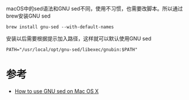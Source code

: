 macOS中的sed语法和GNU sed不同，使用不习惯，也需要改脚本。所以通过brew安装GNU sed

```
brew install gnu-sed --with-default-names
```

安装以后需要根据提示加入路径，这样就可以默认使用GNU sed

```
PATH="/usr/local/opt/gnu-sed/libexec/gnubin:$PATH"
```

# 参考

* [How to use GNU sed on Mac OS X](https://stackoverflow.com/questions/30003570/how-to-use-gnu-sed-on-mac-os-x)